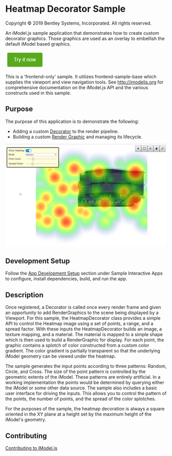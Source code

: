 # Heatmap Decorator Sample

Copyright © 2019 Bentley Systems, Incorporated. All rights reserved.

An iModel.js sample application that demonstrates how to create custom decorator graphics.  Those graphics are used as an overlay to embellish the default iModel based graphics.

[![Click to run the demo](./docs/try-it-now.png)](https://heatmapdecoratorsample.z13.web.core.windows.net/)

This is a 'frontend-only' sample.  It utilizes frontend-sample-base which supplies the viewport and view navigation tools. See http://imodeljs.org for comprehensive documentation on the iModel.js API and the various constructs used in this sample.

## Purpose

The purpose of this application is to demonstrate the following:

* Adding a custom [Decorator](./src/Sample.tsx) to the render pipeline.
* Building a custom [Render Graphic](./src/HeatmapDecorator.tsx) and managing its lifecycle.

![Screenshot of the application](./docs/overview.png)

## Development Setup

Follow the [App Development Setup](../../README.md) section under Sample Interactive Apps to configure, install dependencies, build, and run the app.

## Description

Once registered, a Decorator is called once every render frame and given an opportunity to add RenderGraphics to the scene being displayed by a Viewport.  For this sample, the HeatmapDecorator class provides a simple API to control the Heatmap image using a set of points, a range, and a spread factor.  With these inputs the HeatmapDecorator builds an image, a texture mapping, and a material.  The material is mapped to a simple shape which is then used to build a RenderGraphic for display.  For each point, the graphic contains a splotch of color constructed from a custom color gradient.  The color gradient is partially transparent so that the underlying iModel geometry can be viewed under the heatmap.

The sample generates the input points according to three patterns: Random, Circle, and Cross.  The size of the point pattern is controlled by the geometric extents of the iModel.  These patterns are entirely artificial.  In a working implementation the points would be determined by querying either the iModel or some other data source.  The sample also includes a basic user interface for driving the inputs.  This allows you to control the pattern of the points, the number of points, and the spread of the color splotches.

For the purposes of the sample, the heatmap decoration is always a square oriented in the XY plane at a height set by the maximum height of the iModel's geometry.

## Contributing

[Contributing to iModel.js](https://github.com/imodeljs/imodeljs/blob/master/CONTRIBUTING.md)

